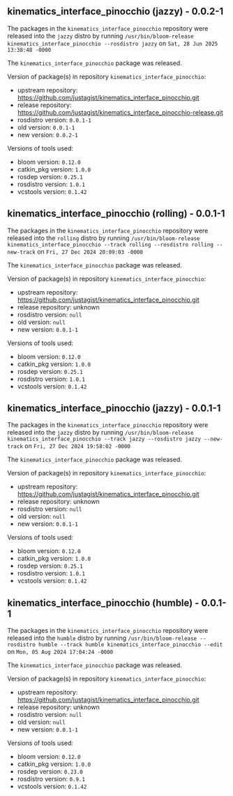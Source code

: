 ## kinematics_interface_pinocchio (jazzy) - 0.0.2-1

The packages in the `kinematics_interface_pinocchio` repository were released into the `jazzy` distro by running `/usr/bin/bloom-release kinematics_interface_pinocchio --rosdistro jazzy` on `Sat, 28 Jun 2025 13:38:48 -0000`

The `kinematics_interface_pinocchio` package was released.

Version of package(s) in repository `kinematics_interface_pinocchio`:

- upstream repository: https://github.com/justagist/kinematics_interface_pinocchio.git
- release repository: https://github.com/justagist/kinematics_interface_pinocchio-release.git
- rosdistro version: `0.0.1-1`
- old version: `0.0.1-1`
- new version: `0.0.2-1`

Versions of tools used:

- bloom version: `0.12.0`
- catkin_pkg version: `1.0.0`
- rosdep version: `0.25.1`
- rosdistro version: `1.0.1`
- vcstools version: `0.1.42`


## kinematics_interface_pinocchio (rolling) - 0.0.1-1

The packages in the `kinematics_interface_pinocchio` repository were released into the `rolling` distro by running `/usr/bin/bloom-release kinematics_interface_pinocchio --track rolling --rosdistro rolling --new-track` on `Fri, 27 Dec 2024 20:09:03 -0000`

The `kinematics_interface_pinocchio` package was released.

Version of package(s) in repository `kinematics_interface_pinocchio`:

- upstream repository: https://github.com/justagist/kinematics_interface_pinocchio.git
- release repository: unknown
- rosdistro version: `null`
- old version: `null`
- new version: `0.0.1-1`

Versions of tools used:

- bloom version: `0.12.0`
- catkin_pkg version: `1.0.0`
- rosdep version: `0.25.1`
- rosdistro version: `1.0.1`
- vcstools version: `0.1.42`


## kinematics_interface_pinocchio (jazzy) - 0.0.1-1

The packages in the `kinematics_interface_pinocchio` repository were released into the `jazzy` distro by running `/usr/bin/bloom-release kinematics_interface_pinocchio --track jazzy --rosdistro jazzy --new-track` on `Fri, 27 Dec 2024 19:58:02 -0000`

The `kinematics_interface_pinocchio` package was released.

Version of package(s) in repository `kinematics_interface_pinocchio`:

- upstream repository: https://github.com/justagist/kinematics_interface_pinocchio.git
- release repository: unknown
- rosdistro version: `null`
- old version: `null`
- new version: `0.0.1-1`

Versions of tools used:

- bloom version: `0.12.0`
- catkin_pkg version: `1.0.0`
- rosdep version: `0.25.1`
- rosdistro version: `1.0.1`
- vcstools version: `0.1.42`


## kinematics_interface_pinocchio (humble) - 0.0.1-1

The packages in the `kinematics_interface_pinocchio` repository were released into the `humble` distro by running `/usr/bin/bloom-release --rosdistro humble --track humble kinematics_interface_pinocchio --edit` on `Mon, 05 Aug 2024 17:04:24 -0000`

The `kinematics_interface_pinocchio` package was released.

Version of package(s) in repository `kinematics_interface_pinocchio`:

- upstream repository: https://github.com/justagist/kinematics_interface_pinocchio.git
- release repository: unknown
- rosdistro version: `null`
- old version: `null`
- new version: `0.0.1-1`

Versions of tools used:

- bloom version: `0.12.0`
- catkin_pkg version: `1.0.0`
- rosdep version: `0.23.0`
- rosdistro version: `0.9.1`
- vcstools version: `0.1.42`


